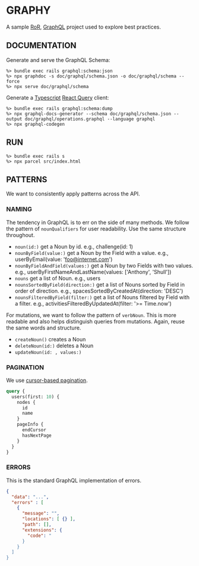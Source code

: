 # GRAPHY

A sample [RoR](https://rubyonrails.org), [GraphQL](https://graphql.org) project used to explore best practices.

## DOCUMENTATION

Generate and serve the GraphQL Schema:

```
%> bundle exec rails graphql:schema:json
%> npx graphdoc -s doc/graphql/schema.json -o doc/graphql/schema --force
%> npx serve doc/graphql/schema
```

Generate a [Typescript](https://www.typescriptlang.org) [React Query](https://react-query.tanstack.com) client:

```
%> bundle exec rails graphql:schema:dump
%> npx graphql-docs-generator --schema doc/graphql/schema.json --output doc/graphql/operations.graphql --language graphql
%> npx graphql-codegen
```

## RUN

```
%> bundle exec rails s
%> npx parcel src/index.html
```

## PATTERNS

We want to consistently apply patterns across the API.

### NAMING

The tendency in GraphQL is to err on the side of many methods.
We follow the pattern of `nounQualifiers` for user readability.
Use the same structure throughout.

* `noun(id:)` get a Noun by id. e.g., challenge(id: 1)
* `nounByField(value:)` get a Noun by the Field with a value. e.g., userByEmail(value: 'foo@internet.com')
* `nounByFieldAndField(values:)` get a Noun by two Fields with two values. e.g., userByFirstNameAndLastName(values: ['Anthony', 'Shull'])
* `nouns` get a list of Noun. e.g., users
* `nounsSortedByField(direction:)` get a list of Nouns sorted by Field in order of direction. e.g., spacesSortedByCreatedAt(direction: 'DESC')
* `nounsFilteredByField(filter:)` get a list of Nouns filtered by Field with a filter. e.g., activitiesFilteredByUpdatedAt(filter: '>= Time.now') 

For mutations, we want to follow the pattern of `verbNoun`.
This is more readable and also helps distinguish queries from mutations.
Again, reuse the same words and structure.

* `createNoun()` creates a Noun
* `deleteNoun(id:)` deletes a Noun
* `updateNoun(id: , values:)`

### PAGINATION

We use [cursor-based pagination](https://graphql-ruby.org/pagination/cursors.html).

```graphql
query {
  users(first: 10) {
    nodes {
      id
      name
    }
    pageInfo {
      endCursor
      hasNextPage
    }
  }
}
```

### ERRORS

This is the standard GraphQL implementation of errors.

```json
{
  "data": "...",
  "errors" : [
    {
      "message": "",
      "locations": [ {} ],
      "path": [],
      "extensions": {
        "code": "
      }
    }
  ]
}
```
